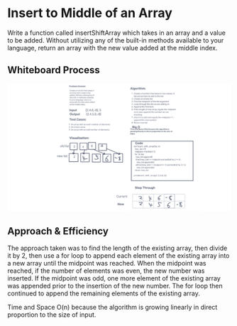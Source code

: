 # Insert to Middle of an Array

Write a function called insertShiftArray which takes in an array and a value to be added. Without utilizing any of the built-in methods available to your language, return an array with the new value added at the middle index.

## Whiteboard Process

![insertShiftArray](insertShiftArray.png)

## Approach & Efficiency

The approach taken was to find the length of the existing array, then divide it by 2, then use a for loop to append each element of the existing array into a new array until the midpoint was reached. When the midpoint was reached, if the number of elements was even, the new number was inserted. If the midpoint was odd, one more element of the existing array was appended prior to the insertion of the new number. The for loop then continued to append the remaining elements of the existing array.

Time and Space O(n) because the algorithm is growing linearly in direct proportion to the size of input.

